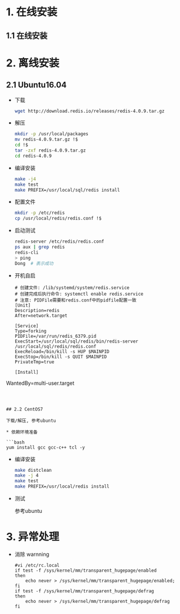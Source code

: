 # 1. 在线安装

## 1.1 在线安装

# 2. 离线安装

## 2.1 Ubuntu16.04

* 下载

  ```bash
  wget http://download.redis.io/releases/redis-4.0.9.tar.gz
  ```

* 解压

  ```bash
  mkdir -p /usr/local/packages
  mv redis-4.0.9.tar.gz !$
  cd !$
  tar -zxf redis-4.0.9.tar.gz
  cd redis-4.0.9
  ```

* 编译安装

  ```bash
  make -j4
  make test
  make PREFIX=/usr/local/sql/redis install
  ```

* 配置文件

  ```bash
  mkdir -p /etc/redis
  cp /usr/local/redis/redis.conf !$
  ```

* 启动测试

  ```bash
  redis-server /etc/redis/redis.conf
  ps aux | grep redis
  redis-cli
  > ping
  Dong  # 表示成功
  ```

* 开机自启

  ```shell
  # 创建文件: /lib/systemd/system/redis.service
  # 创建完成后执行命令: systemctl enable redis.service
  # 注意: PIDFile需要和redis.conf中的pidfile配置一致
  [Unit]
  Description=redis
  After=network.target
  
  [Service]
  Type=forking
  PIDFile=/var/run/redis_6379.pid
  ExecStart=/usr/local/sql/redis/bin/redis-server /usr/local/sql/redis/redis.conf
  ExecReload=/bin/kill -s HUP $MAINPID
  ExecStop=/bin/kill -s QUIT $MAINPID
  PrivateTmp=true
  
  [Install]
WantedBy=multi-user.target
  ```
  
  

## 2.2 CentOS7

下载/解压, 参考ubuntu

* 依赖环境准备

  ```bash
  yum install gcc gcc-c++ tcl -y
  ```

* 编译安装

  ```bash
  make distclean
  make -j 4
  make test
  make PREFIX=/usr/local/redis install
  ```

* 测试

  参考ubuntu

# 3. 异常处理

* 消除 warnning

  ```shell
  #vi /etc/rc.local
  if test -f /sys/kernel/mm/transparent_hugepage/enabled
  then
      echo never > /sys/kernel/mm/transparent_hugepage/enabled;
  fi
  if test -f /sys/kernel/mm/transparent_hugepage/defrag
  then
      echo never > /sys/kernel/mm/transparent_hugepage/defrag
  fi
  ```

  